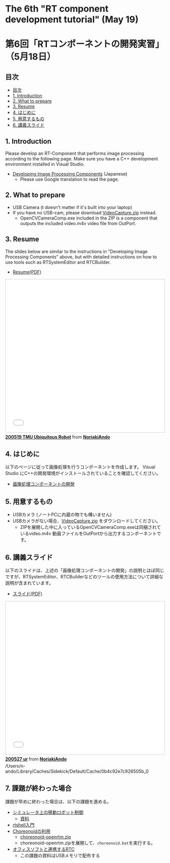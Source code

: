 # The 6th "RT component development tutorial" (May 19)
# 第6回「RTコンポーネントの開発実習」（5月18日）

## 目次
<!-- TOC -->

- [目次](#目次)
- [1. Introduction](#1-introduction)
- [2. What to prepare](#2-what-to-prepare)
- [3. Resume](#3-resume)
- [4. はじめに](#4-はじめに)
- [5. 用意するもの](#5-用意するもの)
- [6. 講義スライド](#6-講義スライド)

<!-- /TOC -->

## 1. Introduction
Please develop an RT-Component that performs image processing according to the following page.
Make sure you have a C++ development environment installed in Visual Studio.

- [Developing Image Processing Components](https://openrtm.org/openrtm/ja/node/7151) (Japanese)
  - Please use Google translation to read the page.

## 2. What to prepare

- USB Camera (t doesn't matter if it's built into your laptop)
- If you have no USB-cam, please download [VideoCapture.zip](https://github.com/sealbreeder/TMU-Ubiquitous-Robotics/raw/master/VideoCapture.zip) instead.
  - OpenCVCameraComp.exe included in the ZIP is a component that outputs the included video.m4v video file from OutPort.
  
## 3. Resume

The slides below are similar to the instructions in "Developing Image Processing Components" above, but with detailed instructions on how to use tools such as RTSystemEditor and RTCBuilder.

- [Resume(PDF)](/files2021/210519_TMU_Ubiquitous_en.pdf)

<iframe src="//www.slideshare.net/slideshow/embed_code/key/daAV5CtyQ6Cv4T" width="595" height="485" frameborder="0" marginwidth="0" marginheight="0" scrolling="no" style="border:1px solid #CCC; border-width:1px; margin-bottom:5px; max-width: 100%;" allowfullscreen> </iframe> <div style="margin-bottom:5px"> <strong> <a href="//www.slideshare.net/NoriakiAndo/200519-tmu-ubiquitous-robot" title="200519 TMU Ubiquitous Robot" target="_blank">200519 TMU Ubiquitous Robot</a> </strong> from <strong><a href="https://www.slideshare.net/NoriakiAndo" target="_blank">NoriakiAndo</a></strong> </div>

## 4. はじめに

以下のページに従って画像処理を行うコンポーネントを作成します。
Visual Studio にC++の開発環境がインストールされていることを確認してください。

- [画像処理コンポーネントの開発](https://openrtm.org/openrtm/ja/node/7151)

## 5. 用意するもの

- USBカメラ (ノートPCに内蔵の物でも構いません)
- USBカメラがない場合、[VideoCapture.zip](https://github.com/sealbreeder/TMU-Ubiquitous-Robotics/raw/master/VideoCapture.zip) をダウンロードしてください。
  - ZIPを展開した中に入っているOpenCVCameraComp.exeは同梱されているvideo.m4v 動画ファイルをOutPortから出力するコンポーネントです。

## 6. 講義スライド

以下のスライドは、上述の「画像処理コンポーネントの開発」の説明とほぼ同じですが、RTSystemEditor、RTCBuilderなどのツールの使用方法について詳細な説明が含まれています。

- [スライド(PDF)](/files2021/210519_TMU_Ubiquitous_ja.pdf)

<iframe src="//www.slideshare.net/slideshow/embed_code/key/Iz5gSzmfgJrst6" width="595" height="485" frameborder="0" marginwidth="0" marginheight="0" scrolling="no" style="border:1px solid #CCC; border-width:1px; margin-bottom:5px; max-width: 100%;" allowfullscreen> </iframe> <div style="margin-bottom:5px"> <strong> <a href="//www.slideshare.net/NoriakiAndo/200527-ur" title="200527 ur" target="_blank">200527 ur</a> </strong> from <strong><a href="https://www.slideshare.net/NoriakiAndo" target="_blank">NoriakiAndo</a></strong> </div>
/Users/n-ando/Library/Caches/Sidekick/Default/Cache/0b4c92e7c926505b_0

## 7. 課題が終わった場合

課題が早めに終わった場合は、以下の課題を進める。

- [シミュレータ上の移動ロボット制御](https://openrtm.org/openrtm/ja/node/6550)
  - [資料](https://github.com/OpenRTM/RTM_Tutorial/releases/download/online_0.3/RTM_Tutorial.zip)
- [rtshell入門](https://openrtm.org/openrtm/ja/node/7097)
- [Choreonoidの利用](https://openrtm.org/openrtm/ja/node/6396)
  - [choreonoid-openrtm.zip](https://github.com/Nobu19800/OpenRTMPythonPlugin/releases/download/0.0.0/choreonoid-openrtm.zip)
  - choreonoid-openrtm.zipを展開して、`choreonoid.bat`を実行する。
- [オフィスソフトと連携するRTC](https://openrtm.org/openrtm/ja/node/6586)
  - この課題の資料はUSBメモリで配布する
